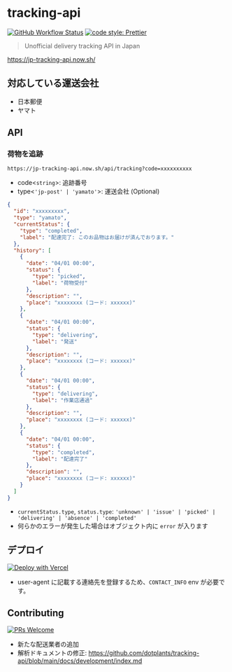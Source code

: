 # tracking-api

[![GitHub Workflow Status](https://img.shields.io/github/workflow/status/dotplants/tracking-api/Node%20CI?style=for-the-badge)](https://github.com/dotplants/tracking-api/actions)
[![code style: Prettier](https://img.shields.io/badge/code_style-prettier-ff69b4.svg?style=for-the-badge&logo=prettier)](https://prettier.io/)

> Unofficial delivery tracking API in Japan

https://jp-tracking-api.now.sh/

## 対応している運送会社

- 日本郵便
- ヤマト

## API

### 荷物を追跡

```
https://jp-tracking-api.now.sh/api/tracking?code=xxxxxxxxxx
```

- code<`string`>: 追跡番号
- type<`'jp-post' | 'yamato'`>: 運送会社 (Optional)

```json
{
  "id": "xxxxxxxxx",
  "type": "yamato",
  "currentStatus": {
    "type": "completed",
    "label": "配達完了: このお品物はお届けが済んでおります。"
  },
  "history": [
    {
      "date": "04/01 00:00",
      "status": {
        "type": "picked",
        "label": "荷物受付"
      },
      "description": "",
      "place": "xxxxxxxx (コード: xxxxxx)"
    },
    {
      "date": "04/01 00:00",
      "status": {
        "type": "delivering",
        "label": "発送"
      },
      "description": "",
      "place": "xxxxxxxx (コード: xxxxxx)"
    },
    {
      "date": "04/01 00:00",
      "status": {
        "type": "delivering",
        "label": "作業店通過"
      },
      "description": "",
      "place": "xxxxxxxx (コード: xxxxxx)"
    },
    {
      "date": "04/01 00:00",
      "status": {
        "type": "completed",
        "label": "配達完了"
      },
      "description": "",
      "place": "xxxxxxxx (コード: xxxxxx)"
    }
  ]
}
```

- `currentStatus.type`, `status.type`: `'unknown' | 'issue' | 'picked' | 'delivering' | 'absence' | 'completed'`
- 何らかのエラーが発生した場合はオブジェクト内に `error` が入ります

## デプロイ

[![Deploy with Vercel](https://vercel.com/button)](https://vercel.com/new/git/external?repository-url=https%3A%2F%2Fgithub.com%2Fdotplants%2Ftracking-api&env=CONTACT_INFO&envDescription=user-agent%E3%81%AB%E8%A8%98%E8%BC%89%E3%81%99%E3%82%8B%E9%80%A3%E7%B5%A1%E5%85%88%E3%82%92%E5%85%A5%E5%8A%9B)

- user-agent に記載する連絡先を登録するため、`CONTACT_INFO` env が必要です。

## Contributing

[![PRs Welcome](https://img.shields.io/badge/PRs-welcome-brightgreen.svg?style=flat-square)](http://makeapullrequest.com)

- 新たな配送業者の追加
- 解析ドキュメントの修正: https://github.com/dotplants/tracking-api/blob/main/docs/development/index.md
